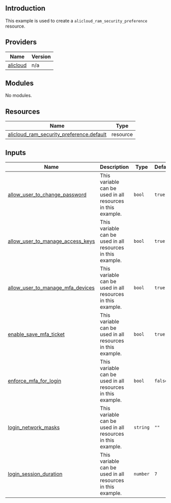 ## Introduction

This example is used to create a `alicloud_ram_security_preference` resource.

<!-- BEGIN_TF_DOCS -->
## Providers

| Name | Version |
|------|---------|
| <a name="provider_alicloud"></a> [alicloud](#provider\_alicloud) | n/a |

## Modules

No modules.

## Resources

| Name | Type |
|------|------|
| [alicloud_ram_security_preference.default](https://registry.terraform.io/providers/aliyun/alicloud/latest/docs/resources/ram_security_preference) | resource |

## Inputs

| Name | Description | Type | Default | Required |
|------|-------------|------|---------|:--------:|
| <a name="input_allow_user_to_change_password"></a> [allow\_user\_to\_change\_password](#input\_allow\_user\_to\_change\_password) | This variable can be used in all resources in this example. | `bool` | `true` | no |
| <a name="input_allow_user_to_manage_access_keys"></a> [allow\_user\_to\_manage\_access\_keys](#input\_allow\_user\_to\_manage\_access\_keys) | This variable can be used in all resources in this example. | `bool` | `true` | no |
| <a name="input_allow_user_to_manage_mfa_devices"></a> [allow\_user\_to\_manage\_mfa\_devices](#input\_allow\_user\_to\_manage\_mfa\_devices) | This variable can be used in all resources in this example. | `bool` | `true` | no |
| <a name="input_enable_save_mfa_ticket"></a> [enable\_save\_mfa\_ticket](#input\_enable\_save\_mfa\_ticket) | This variable can be used in all resources in this example. | `bool` | `true` | no |
| <a name="input_enforce_mfa_for_login"></a> [enforce\_mfa\_for\_login](#input\_enforce\_mfa\_for\_login) | This variable can be used in all resources in this example. | `bool` | `false` | no |
| <a name="input_login_network_masks"></a> [login\_network\_masks](#input\_login\_network\_masks) | This variable can be used in all resources in this example. | `string` | `""` | no |
| <a name="input_login_session_duration"></a> [login\_session\_duration](#input\_login\_session\_duration) | This variable can be used in all resources in this example. | `number` | `7` | no |
<!-- END_TF_DOCS -->    